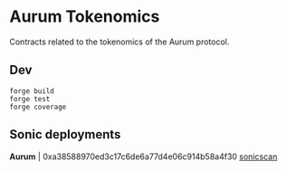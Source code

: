 # Aurum Tokenomics

Contracts related to the tokenomics of the Aurum protocol.

## Dev

```shell
forge build
forge test
forge coverage
```

## Sonic deployments

**Aurum** | 0xa38588970ed3c17c6de6a77d4e06c914b58a4f30 [sonicscan](https://sonicscan.org/address/0xa38588970ed3c17c6de6a77d4e06c914b58a4f30#code)
